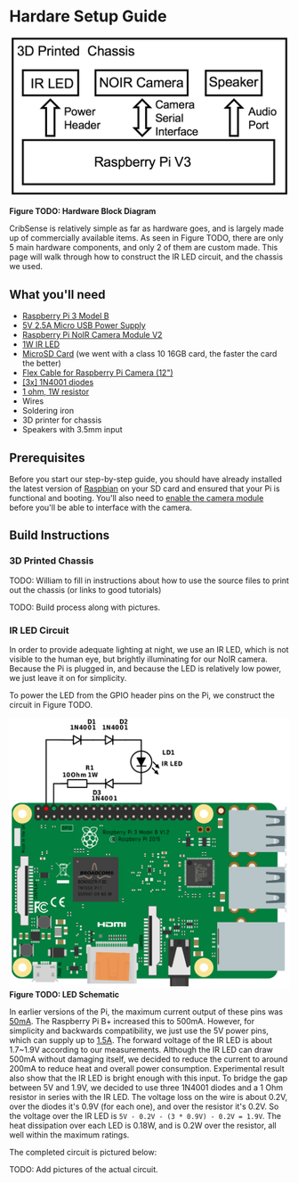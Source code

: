 # Hardare Setup Guide

![hw-blocks](../img/hw-blocks.png)

**Figure TODO: Hardware Block Diagram**

CribSense is relatively simple as far as hardware goes, and is largely made up of commercially available items. As seen in Figure TODO, there are only 5 main hardware components, and only 2 of them are custom made. This page will walk through how to construct the IR LED circuit, and the chassis we used.

## What you'll need

-   [Raspberry Pi 3 Model B](https://www.amazon.com/Raspberry-Pi-RASP-PI-3-Model-Motherboard/dp/B01CD5VC92/)
-   [5V 2.5A Micro USB Power Supply](https://www.amazon.com/gp/product/B00MARDJZ4/)
-   [Raspberry Pi NoIR Camera Module V2](https://www.amazon.com/Raspberry-Pi-NoIR-Camera-Module/dp/B01ER2SMHY)
-   [1W IR LED](https://www.amazon.com/DIYmall%C2%AE-Infrared-Adjustable-Resistor-Raspberry/dp/B00NUOO1HQ)
-   [MicroSD Card](https://www.amazon.com/Samsung-Class-Adapter-MB-MP32DA-AM/dp/B00IVPU7KE) (we went with a class 10 16GB card, the faster the card the better)
-   [Flex Cable for Raspberry Pi Camera (12")](https://www.adafruit.com/products/1648)
-   [\[3x\] 1N4001 diodes](https://www.adafruit.com/product/755)
-   [1 ohm, 1W resistor](http://www.parts-express.com/10-ohm-1w-flameproof-resistor-10-pcs--003-1)
-   Wires
-   Soldering iron
-   3D printer for chassis
-   Speakers with 3.5mm input

## Prerequisites

Before you start our step-by-step guide, you should have already installed the latest version of [Raspbian](https://www.raspberrypi.org/downloads/raspbian/) on your SD card and ensured that your Pi is functional and booting. You'll also need to [enable the camera module](https://www.raspberrypi.org/documentation/configuration/camera.md) before you'll be able to interface with the camera.

## Build Instructions

### 3D Printed Chassis

TODO: William to fill in instructions about how to use the source files to print out the chassis (or links to good tutorials)

TODO: Build process along with pictures.

### IR LED Circuit

In order to provide adequate lighting at night, we use an IR LED, which is not visible to the human eye, but brightly illuminating for our NoIR camera. Because the Pi is plugged in, and because the LED is relatively low power, we just leave it on for simplicity.

To power the LED from the GPIO header pins on the Pi, we construct the circuit in Figure TODO.

![led](../img/led-schematic.png)
**Figure TODO: LED Schematic**

In earlier versions of the Pi, the maximum current output of these pins was [50mA](http://pinout.xyz/pinout/pin1_3v3_power). The Raspberry Pi B+ increased this to 500mA. However, for simplicity and backwards compatibility, we just use the 5V power pins, which can supply up to [1.5A](http://pinout.xyz/pinout/pin2_5v_power). The forward voltage of the IR LED is about 1.7~1.9V according to our measurements. Although the IR LED can draw 500mA without damaging itself, we decided to reduce the current to around 200mA to reduce heat and overall power consumption. Experimental result also show that the IR LED is bright enough with this input. To bridge the gap between 5V and 1.9V, we decided to use three 1N4001 diodes and a 1 Ohm resistor in series with the IR LED. The voltage loss on the wire is about 0.2V, over the diodes it's 0.9V (for each one), and over the resistor it's 0.2V. So the voltage over the IR LED is `5V - 0.2V - (3 * 0.9V) - 0.2V = 1.9V`. The heat dissipation over each LED is 0.18W, and is 0.2W over the resistor, all well within the maximum ratings.

The completed circuit is pictured below:

TODO: Add pictures of the actual circuit.
